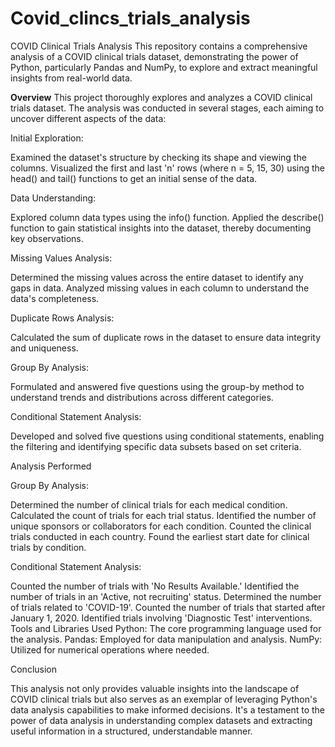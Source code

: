 # Covid_clincs_trials_analysis

COVID Clinical Trials Analysis
This repository contains a comprehensive analysis of a COVID clinical trials dataset, demonstrating the power of Python, particularly Pandas and NumPy, to explore and extract meaningful insights from real-world data.

**Overview**
This project thoroughly explores and analyzes a COVID clinical trials dataset. The analysis was conducted in several stages, each aiming to uncover different aspects of the data:

Initial Exploration:

Examined the dataset's structure by checking its shape and viewing the columns.
Visualized the first and last 'n' rows (where n = 5, 15, 30) using the head() and tail() functions to get an initial sense of the data.

Data Understanding:

Explored column data types using the info() function.
Applied the describe() function to gain statistical insights into the dataset, thereby documenting key observations.

Missing Values Analysis:

Determined the missing values across the entire dataset to identify any gaps in data.
Analyzed missing values in each column to understand the data's completeness.

Duplicate Rows Analysis:

Calculated the sum of duplicate rows in the dataset to ensure data integrity and uniqueness.

Group By Analysis:

Formulated and answered five questions using the group-by method to understand trends and distributions across different categories.

Conditional Statement Analysis:

Developed and solved five questions using conditional statements, enabling the filtering and identifying specific data subsets based on set criteria.


Analysis Performed

Group By Analysis:

Determined the number of clinical trials for each medical condition.
Calculated the count of trials for each trial status.
Identified the number of unique sponsors or collaborators for each condition.
Counted the clinical trials conducted in each country.
Found the earliest start date for clinical trials by condition.

Conditional Statement Analysis:

Counted the number of trials with 'No Results Available.'
Identified the number of trials in an 'Active, not recruiting' status.
Determined the number of trials related to 'COVID-19'.
Counted the number of trials that started after January 1, 2020.
Identified trials involving 'Diagnostic Test' interventions.
Tools and Libraries Used
Python: The core programming language used for the analysis.
Pandas: Employed for data manipulation and analysis.
NumPy: Utilized for numerical operations where needed.

Conclusion

This analysis not only provides valuable insights into the landscape of COVID clinical trials but also serves as an exemplar of leveraging Python's data analysis capabilities to make informed decisions. It's a testament to the power of data analysis in understanding complex datasets and extracting useful information in a structured, understandable manner.
